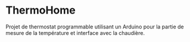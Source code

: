 ThermoHome
==========

Projet de thermostat programmable utilisant un Arduino
pour la partie de mesure de la température et interface avec
la chaudière.
